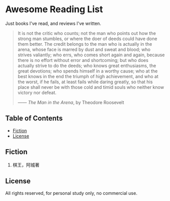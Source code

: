 # Awesome Reading List

Just books I've read, and reviews I've written.

> It is not the critic who counts; not the man who points out how the strong man stumbles, or where the doer of deeds could have done them better. The credit belongs to the man who is actually in the arena, whose face is marred by dust and sweat and blood; who strives valiantly; who errs, who comes short again and again, because there is no effort without error and shortcoming; but who does actually strive to do the deeds; who knows great enthusiasms, the great devotions; who spends himself in a worthy cause; who at the best knows in the end the triumph of high achievement, and who at the worst, if he fails, at least fails while daring greatly, so that his place shall never be with those cold and timid souls who neither know victory nor defeat. 
> 
> —— *The Man in the Arena*, by Theodore Roosevelt 

## Table of Contents
* [Fiction](#fiction)
* [License](#license)

## Fiction
1. 棋王，阿城著

## License
All rights reserved, for personal study only, no commercial use.
